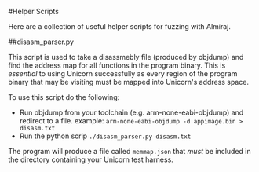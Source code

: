 #Helper Scripts

Here are a collection of useful helper scripts for fuzzing with Almiraj.

##disasm_parser.py

This script is used to take a disassmebly file (produced by objdump) and find the address map for all functions in the program binary. This is *essential* to using Unicorn successfully as every region of the program binary that may be visiting must be mapped into Unicorn's address space.

To use this script do the following:

* Run objdump from your toolchain (e.g. arm-none-eabi-objdump) and redirect to a file. example: `arm-none-eabi-objdump -d appimage.bin > disasm.txt`
* Run the python scrip `./disasm_parser.py disasm.txt`

The program will produce a file called `memmap.json` that *must* be included in the directory containing your Unicorn test harness.
